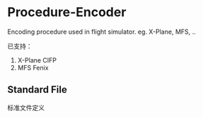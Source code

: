 # Procedure-Encoder
Encoding procedure used in flight simulator. eg. X-Plane, MFS, ..

已支持：

1. X-Plane CIFP
2. MFS Fenix

## Standard File

标准文件定义
